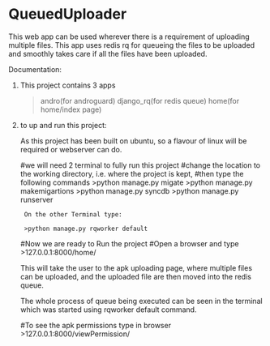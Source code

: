# QueuedUploader
This web app can be used wherever there is a requirement of uploading multiple files. This app uses redis rq for queueing the files to be uploaded and smoothly takes care if all the files have been uploaded.

Documentation:

1. This project contains 3 apps
	>andro(for androguard)
	>django_rq(for redis queue)
	>home(for home/index page)

2. to up and run this project:
	
	As this project has been built on ubuntu, so a flavour of linux will be required or webserver can do.

	#we will need 2 terminal to fully run this project
	#change the location to the working directory, i.e. where the project is kept,
	#then type the following commands
		>python manage.py migate
		>python manage.py makemigartions
		>python manage.py syncdb
		>python manage.py runserver
		
		On the other Terminal type:

		>python manage.py rqworker default

	#Now we are ready to Run the project
	#Open a browser and type
		>127.0.0.1:8000/home/

	This will take the user to the apk uploading page, where multiple files can be uploaded, and the uploaded file are then moved into the redis queue.

	The whole process of queue being executed can be seen in the terminal which was started using rqworker default command.

	#To see the apk permissions type in browser
		>127.0.0.1:8000/viewPermission/
